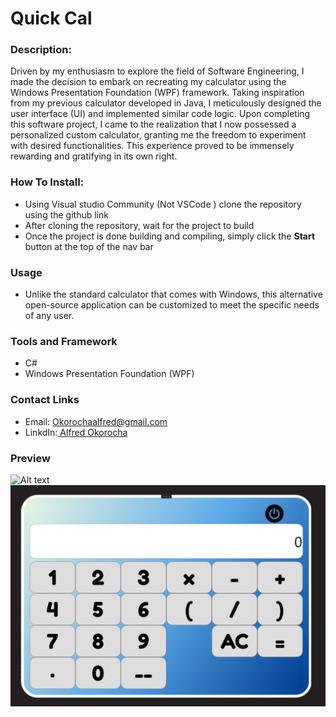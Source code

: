 # Quick Cal 
### Description:
Driven by my enthusiasm to explore the field of Software Engineering, I made the decision to embark on recreating my calculator using the Windows Presentation Foundation (WPF) framework. Taking inspiration from my previous calculator developed in Java, I meticulously designed the user interface (UI) and implemented similar code logic. Upon completing this software project, I came to the realization that I now possessed a personalized custom calculator, granting me the freedom to experiment with desired functionalities. This experience proved to be immensely rewarding and gratifying in its own right.

### How To Install:
* Using Visual studio Community (Not VSCode ) clone the repository using the github link
* After cloning the repository, wait for the project to build 
* Once the project is done building and compiling, simply click the **Start** button at the top of the nav bar

### Usage
* Unlike the standard calculator that comes with Windows, this alternative open-source application can be customized to meet the specific needs of any user.
### Tools and Framework
* C#
* Windows Presentation Foundation (WPF)
### Contact Links
* Email: Okorochaalfred@gmail.com
* LinkdIn:[ Alfred Okorocha](https://www.linkedin.com/in/alfred-okorocha-68aaa2235/)
### Preview 

![Alt text](https://github.com/Alfie-1516/QuickCal/blob/master/calculator_gif.gif?raw=true "Title")
![Alt text](https://github.com/Alfie-1516/QuickCal/blob/master/calculator_final.png?raw=true "Title")
